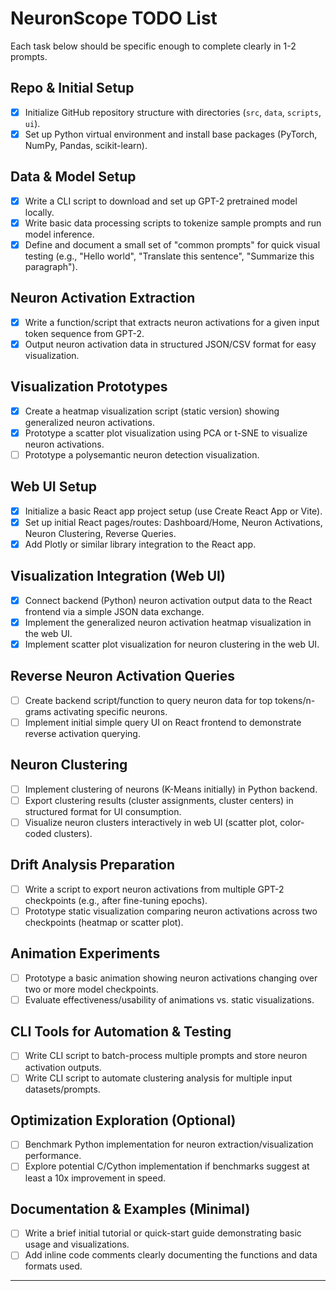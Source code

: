 # NeuronScope TODO List

Each task below should be specific enough to complete clearly in 1-2 prompts.

## Repo & Initial Setup
- [x] Initialize GitHub repository structure with directories (`src`, `data`, `scripts`, `ui`).
- [x] Set up Python virtual environment and install base packages (PyTorch, NumPy, Pandas, scikit-learn).

## Data & Model Setup
- [x] Write a CLI script to download and set up GPT-2 pretrained model locally.
- [x] Write basic data processing scripts to tokenize sample prompts and run model inference.
- [x] Define and document a small set of "common prompts" for quick visual testing (e.g., "Hello world", "Translate this sentence", "Summarize this paragraph").

## Neuron Activation Extraction
- [x] Write a function/script that extracts neuron activations for a given input token sequence from GPT-2.
- [x] Output neuron activation data in structured JSON/CSV format for easy visualization.

## Visualization Prototypes
- [x] Create a heatmap visualization script (static version) showing generalized neuron activations.
- [x] Prototype a scatter plot visualization using PCA or t-SNE to visualize neuron activations.
- [ ] Prototype a polysemantic neuron detection visualization.

## Web UI Setup
- [x] Initialize a basic React app project setup (use Create React App or Vite).
- [x] Set up initial React pages/routes: Dashboard/Home, Neuron Activations, Neuron Clustering, Reverse Queries.
- [x] Add Plotly or similar library integration to the React app.

## Visualization Integration (Web UI)
- [x] Connect backend (Python) neuron activation output data to the React frontend via a simple JSON data exchange.
- [x] Implement the generalized neuron activation heatmap visualization in the web UI.
- [x] Implement scatter plot visualization for neuron clustering in the web UI.

## Reverse Neuron Activation Queries
- [ ] Create backend script/function to query neuron data for top tokens/n-grams activating specific neurons.
- [ ] Implement initial simple query UI on React frontend to demonstrate reverse activation querying.

## Neuron Clustering
- [ ] Implement clustering of neurons (K-Means initially) in Python backend.
- [ ] Export clustering results (cluster assignments, cluster centers) in structured format for UI consumption.
- [ ] Visualize neuron clusters interactively in web UI (scatter plot, color-coded clusters).

## Drift Analysis Preparation
- [ ] Write a script to export neuron activations from multiple GPT-2 checkpoints (e.g., after fine-tuning epochs).
- [ ] Prototype static visualization comparing neuron activations across two checkpoints (heatmap or scatter plot).

## Animation Experiments
- [ ] Prototype a basic animation showing neuron activations changing over two or more model checkpoints.
- [ ] Evaluate effectiveness/usability of animations vs. static visualizations.

## CLI Tools for Automation & Testing
- [ ] Write CLI script to batch-process multiple prompts and store neuron activation outputs.
- [ ] Write CLI script to automate clustering analysis for multiple input datasets/prompts.

## Optimization Exploration (Optional)
- [ ] Benchmark Python implementation for neuron extraction/visualization performance.
- [ ] Explore potential C/Cython implementation if benchmarks suggest at least a 10x improvement in speed.

## Documentation & Examples (Minimal)
- [ ] Write a brief initial tutorial or quick-start guide demonstrating basic usage and visualizations.
- [ ] Add inline code comments clearly documenting the functions and data formats used.

---

